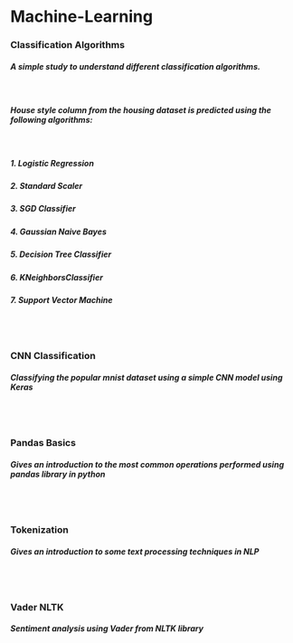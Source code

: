 # Machine-Learning


<h3>Classification Algorithms</h3>
 <h5>A simple study to understand different classification algorithms.</h5><br/>
 <h5>House style column from the housing dataset is predicted using the following algorithms:</h5><br/>

<h5>1. Logistic Regression</h5>
<h5>2. Standard Scaler</h5>
<h5>3. SGD Classifier</h5>
<h5>4. Gaussian Naive Bayes</h5>
<h5>5. Decision Tree Classifier</h5>
<h5>6. KNeighborsClassifier</h5>
<h5>7. Support Vector Machine</h5>

<br/>
<br/>

<h3>CNN Classification</h3>
<h5>Classifying the popular mnist dataset using a simple CNN model using Keras</h5>

<br/>
<br/>

<h3>Pandas Basics</h3>
 <h5>Gives an introduction to the most common operations performed using pandas library in python</h5>
 
<br/>
<br/>

 <h3>Tokenization</h3>
 <h5>Gives an introduction to some text processing techniques in NLP</h5>
 
 
<br/>
<br/>
 <h3>Vader NLTK</h3>
 <h5>Sentiment analysis using Vader from NLTK library</h5>
 


